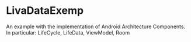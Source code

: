 # LivaDataExemp
An example with the implementation of Android Architecture Components. In particular: LifeCycle, LifeData, ViewModel, Room
